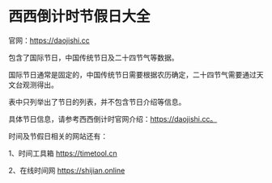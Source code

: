# 西西倒计时节假日大全

官网：https://daojishi.cc

包含了国际节日，中国传统节日及二十四节气等数据。

国际节日通常是固定的，中国传统节日需要根据农历确定，二十四节气需要通过天文台观测得出。

表中只列举出了节日的列表，并不包含节日介绍等信息。

具体节日信息，请参考西西倒计时官网介绍：https://daojishi.cc。

时间及节假日相关的网站还有：

1、时间工具箱 https://timetool.cn

2、在线时间网 https://shijian.online
